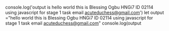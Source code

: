 

console.log('output is hello world this is Blessing Ogbu HNGi7 ID 02114 using javascript for stage 1 task email acuteduchess@gmail.com') let output ="hello world this is Blessing Ogbu HNGi7 ID 02114 using javascript for stage 1 task email acuteduchess@gmail.com" console.log(output
